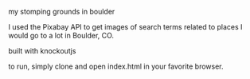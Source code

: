 my stomping grounds in boulder

I used the Pixabay API to get images of search terms related to places
I would go to a lot in Boulder, CO.

built with knockoutjs

to run, simply clone and open index.html in your favorite browser.
